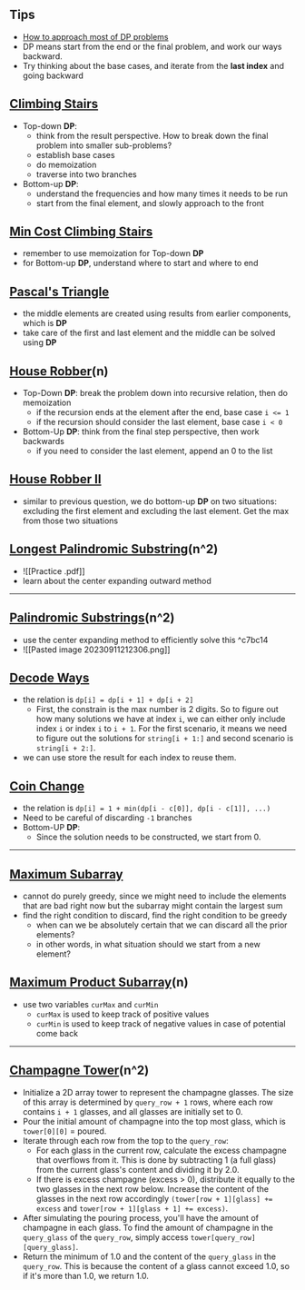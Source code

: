 
## Tips
- [How to approach most of DP problems](https://leetcode.com/problems/house-robber/solutions/156523/from-good-to-great-how-to-approach-most-of-dp-problems/)
- DP means start from the end or the final problem, and work our ways backward. 
- Try thinking about the base cases, and iterate from the **last index** and going backward 

## [Climbing Stairs](https://leetcode.com/problems/climbing-stairs/description/)
- Top-down **DP**:
	- think from the result perspective. How to break down the final problem into smaller sub-problems? 
	- establish base cases 
	- do memoization 
	- traverse into two branches 
- Bottom-up **DP**:
	- understand the frequencies and how many times it needs to be run 
	- start from the final element, and slowly approach to the front 

## [Min Cost Climbing Stairs](https://leetcode.com/problems/min-cost-climbing-stairs/description/)
- remember to use memoization for Top-down **DP**
- for Bottom-up **DP**, understand where to start and where to end 

## [Pascal's Triangle](https://leetcode.com/problems/pascals-triangle/?envType=daily-question&envId=2023-09-08)
- the middle elements are created using results from earlier components, which is **DP**
- take care of the first and last element and the middle can be solved using **DP**

## [House Robber](https://leetcode.com/problems/house-robber/description/)(n)
- Top-Down **DP**: break the problem down into recursive relation, then do memoization 
	- if the recursion ends at the element after the end, base case `i <= 1`
	- if the recursion should consider the last element, base case `i < 0`
- Bottom-Up **DP**: think from the final step perspective, then work backwards  
	- if you need to consider the last element, append an 0 to the list 

## [House Robber II](https://leetcode.com/problems/house-robber-ii/description/)
- similar to previous question, we do bottom-up **DP** on two situations: excluding the first element and excluding the last element. Get the max from those two situations 

## [Longest Palindromic Substring](https://leetcode.com/problems/longest-palindromic-substring/)(n^2)
- ![[Practice .pdf]]
- learn about the center expanding outward method

---
## [Palindromic Substrings](https://leetcode.com/problems/palindromic-substrings/)(n^2)
- use the center expanding method to efficiently solve this  ^c7bc14
- ![[Pasted image 20230911212306.png]]

## [Decode Ways](https://leetcode.com/problems/decode-ways/description/)
- the relation is `dp[i] = dp[i + 1] + dp[i + 2]`
	- First, the constrain is the max number is 2 digits. So to figure out how many solutions we have at index `i`, we can either only include index `i` or index `i` to `i + 1`. For the first scenario, it means we need to figure out the solutions for `string[i + 1:]` and second scenario is `string[i + 2:]`. 
- we can use store the result for each index to reuse them. 

## [Coin Change](https://leetcode.com/problems/coin-change/)
- the relation is `dp[i] = 1 + min(dp[i - c[0]], dp[i - c[1]], ...)`
- Need to be careful of discarding `-1` branches 
- Bottom-UP **DP**:
	- Since the solution needs to be constructed, we start from 0. 

---
## [Maximum Subarray](https://leetcode.com/problems/maximum-subarray/description/)
- cannot do purely greedy, since we might need to include the elements that are bad right now but the subarray might contain the largest sum 
- find the right condition to discard, find the right condition to be greedy
	- when can we be absolutely certain that we can discard all the prior elements? 
	- in other words, in what situation should we start from a new element? 

## [Maximum Product Subarray](https://leetcode.com/problems/maximum-product-subarray/description/)(n)
- use two variables `curMax` and `curMin` 
	- `curMax` is used to keep track of positive values 
	- `curMin` is used to keep track of negative values in case of potential come back 

--- 
## [Champagne Tower](https://leetcode.com/problems/champagne-tower/description/)(n^2)
- Initialize a 2D array tower to represent the champagne glasses. The size of this array is determined by `query_row + 1` rows, where each row contains `i + 1` glasses, and all glasses are initially set to 0.
- Pour the initial amount of champagne into the top most glass, which is `tower[0][0]` = poured.
- Iterate through each row from the top to the `query_row`:
	- For each glass in the current row, calculate the excess champagne that overflows from it. This is done by subtracting 1 (a full glass) from the current glass's content and dividing it by 2.0.
	- If there is excess champagne (excess > 0), distribute it equally to the two glasses in the next row below. Increase the content of the glasses in the next row accordingly `(tower[row + 1][glass] += excess` and `tower[row + 1][glass + 1] += excess)`.
- After simulating the pouring process, you'll have the amount of champagne in each glass. To find the amount of champagne in the `query_glass` of the `query_row`, simply access `tower[query_row][query_glass]`.
- Return the minimum of 1.0 and the content of the `query_glass` in the `query_row`. This is because the content of a glass cannot exceed 1.0, so if it's more than 1.0, we return 1.0.
